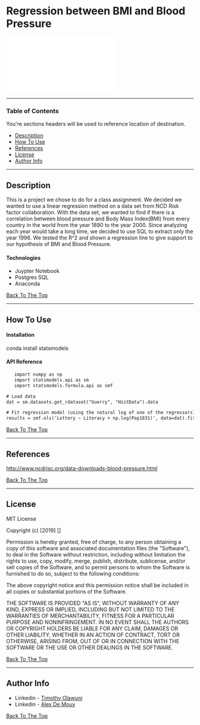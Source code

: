 # Regression between BMI and Blood Pressure

![Project Image](www.wisegeek.net/what-is-a-blood-pressure-machine.htm#pulse-and-blood-pressure-monitor)

> 

---

### Table of Contents
You're sections headers will be used to reference location of destination.

- [Description](#description)
- [How To Use](#how-to-use)
- [References](#references)
- [License](#license)
- [Author Info](#author-info)

---

## Description
This is a project we chose to do for a class assignment. We decided we wanted to use a linear regression method on a data set from NCD Risk factor collaboration. With the data set, we wanted to find if there is a correlation between blood pressure and Body Mass Index(BMI) from every country in the world from the year 1890 to the year 2000. Since analyzing each year would take a long time, we decided to use SQL to extract only the year 1996. We tested the R^2 and shown a regression line to give support to our hypothesis of BMI and Blood Pressure. 


#### Technologies

- Juypter Notebook
- Postgres SQL
- Anaconda

[Back To The Top](#read-me-template)

---

## How To Use

#### Installation

conda install statsmodels

#### API Reference

```html
   import numpy as np
   import statsmodels.api as sm
   import statsmodels.formula.api as smf

# Load data
dat = sm.datasets.get_rdataset("Guerry", "HistData").data

# Fit regression model (using the natural log of one of the regressors)
results = smf.ols('Lottery ~ Literacy + np.log(Pop1831)', data=dat).fit()

```
[Back To The Top](#read-me-template)

---

## References
http://www.ncdrisc.org/data-downloads-blood-pressure.html

[Back To The Top](#read-me-template)


---

## License

MIT License

Copyright (c) [2019] []

Permission is hereby granted, free of charge, to any person obtaining a copy
of this software and associated documentation files (the "Software"), to deal
in the Software without restriction, including without limitation the rights
to use, copy, modify, merge, publish, distribute, sublicense, and/or sell
copies of the Software, and to permit persons to whom the Software is
furnished to do so, subject to the following conditions:

The above copyright notice and this permission notice shall be included in all
copies or substantial portions of the Software.

THE SOFTWARE IS PROVIDED "AS IS", WITHOUT WARRANTY OF ANY KIND, EXPRESS OR
IMPLIED, INCLUDING BUT NOT LIMITED TO THE WARRANTIES OF MERCHANTABILITY,
FITNESS FOR A PARTICULAR PURPOSE AND NONINFRINGEMENT. IN NO EVENT SHALL THE
AUTHORS OR COPYRIGHT HOLDERS BE LIABLE FOR ANY CLAIM, DAMAGES OR OTHER
LIABILITY, WHETHER IN AN ACTION OF CONTRACT, TORT OR OTHERWISE, ARISING FROM,
OUT OF OR IN CONNECTION WITH THE SOFTWARE OR THE USE OR OTHER DEALINGS IN THE
SOFTWARE.

[Back To The Top](#read-me-template)

---

## Author Info

- Linkedin - [Timothy Olawuni](www.linkedin.com/in/timothyolawuni)
- Linkedin - [Alex De Mouy](www.linkedin.com/in/alexdemouy)

[Back To The Top](#read-me-template)
